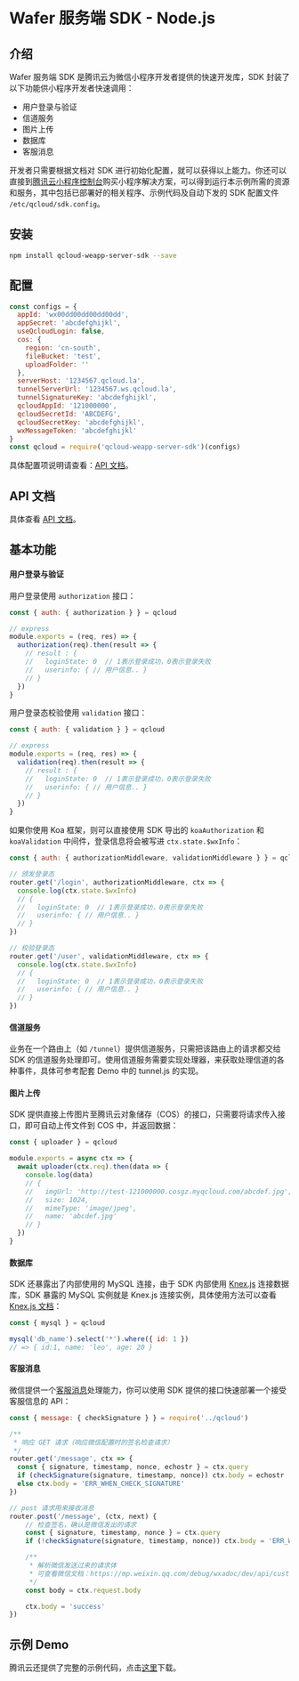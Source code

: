 # Wafer 服务端 SDK - Node.js

## 介绍

Wafer 服务端 SDK 是腾讯云为微信小程序开发者提供的快速开发库，SDK 封装了以下功能供小程序开发者快速调用：

- 用户登录与验证
- 信道服务
- 图片上传
- 数据库
- 客服消息

开发者只需要根据文档对 SDK 进行初始化配置，就可以获得以上能力。你还可以直接到[腾讯云小程序控制台](https://console.qcloud.com/la)购买小程序解决方案，可以得到运行本示例所需的资源和服务，其中包括已部署好的相关程序、示例代码及自动下发的 SDK 配置文件 `/etc/qcloud/sdk.config`。

## 安装

```bash
npm install qcloud-weapp-server-sdk --save
```

## 配置

```javascript
const configs = {
  appId: 'wx00dd00dd00dd00dd',
  appSecret: 'abcdefghijkl',
  useQcloudLogin: false,
  cos: {
    region: 'cn-south',
    fileBucket: 'test',
    uploadFolder: ''
  },
  serverHost: '1234567.qcloud.la',
  tunnelServerUrl: '1234567.ws.qcloud.la',
  tunnelSignatureKey: 'abcdefghijkl',
  qcloudAppId: '121000000',
  qcloudSecretId: 'ABCDEFG',
  qcloudSecretKey: 'abcdefghijkl',
  wxMessageToken: 'abcdefghijkl'
}
const qcloud = require('qcloud-weapp-server-sdk')(configs)
```

具体配置项说明请查看：[API 文档](/API.md)。

## API 文档

具体查看 [API 文档](/API.md)。

## 基本功能

#### 用户登录与验证

用户登录使用 `authorization` 接口：

```javascript
const { auth: { authorization } } = qcloud

// express
module.exports = (req, res) => {
  authorization(req).then(result => {
    // result : {
    //   loginState: 0  // 1表示登录成功，0表示登录失败
    //   userinfo: { // 用户信息.. }
    // }
  })
}
```

用户登录态校验使用 `validation` 接口：

```javascript
const { auth: { validation } } = qcloud

// express
module.exports = (req, res) => {
  validation(req).then(result => {
    // result : {
    //   loginState: 0  // 1表示登录成功，0表示登录失败
    //   userinfo: { // 用户信息.. }
    // }
  })
}
```

如果你使用 Koa 框架，则可以直接使用 SDK 导出的 `koaAuthorization` 和 `koaValidation` 中间件，登录信息将会被写进 `ctx.state.$wxInfo`：

```javascript
const { auth: { authorizationMiddleware, validationMiddleware } } = qcloud

// 颁发登录态
router.get('/login', authorizationMiddleware, ctx => {
  console.log(ctx.state.$wxInfo)
  // {
  //   loginState: 0  // 1表示登录成功，0表示登录失败
  //   userinfo: { // 用户信息.. }
  // }
})

// 校验登录态
router.get('/user', validationMiddleware, ctx => {
  console.log(ctx.state.$wxInfo)
  // {
  //   loginState: 0  // 1表示登录成功，0表示登录失败
  //   userinfo: { // 用户信息.. }
  // }
})
```

#### 信道服务

业务在一个路由上（如 `/tunnel`）提供信道服务，只需把该路由上的请求都交给 SDK 的信道服务处理即可。使用信道服务需要实现处理器，来获取处理信道的各种事件，具体可参考配套 Demo 中的 tunnel.js 的实现。

#### 图片上传

SDK 提供直接上传图片至腾讯云对象储存（COS）的接口，只需要将请求传入接口，即可自动上传文件到 COS 中，并返回数据：

```javascript
const { uploader } = qcloud

module.exports = async ctx => {
  await uploader(ctx.req).then(data => {
    console.log(data)
    // {
    //   imgUrl: 'http://test-121000000.cosgz.myqcloud.com/abcdef.jpg',
    //   size: 1024,
    //   mimeType: 'image/jpeg',
    //   name: 'abcdef.jpg'
    // }
  })
}
```

#### 数据库

SDK 还暴露出了内部使用的 MySQL 连接，由于 SDK 内部使用 [Knex.js](http://knexjs.org/) 连接数据库，SDK 暴露的 MySQL 实例就是 Knex.js 连接实例，具体使用方法可以查看 [Knex.js 文档](http://knexjs.org/)：

```javascript
const { mysql } = qcloud

mysql('db_name').select('*').where({ id: 1 })
// => { id:1, name: 'leo', age: 20 }
```

#### 客服消息

微信提供一个[客服消息](https://mp.weixin.qq.com/debug/wxadoc/dev/api/custommsg/callback_help.html)处理能力，你可以使用 SDK 提供的接口快速部署一个接受客服信息的 API：

```javascript
const { message: { checkSignature } } = require('../qcloud')

/**
 * 响应 GET 请求（响应微信配置时的签名检查请求）
 */
router.get('/message', ctx => {
  const { signature, timestamp, nonce, echostr } = ctx.query
  if (checkSignature(signature, timestamp, nonce)) ctx.body = echostr
  else ctx.body = 'ERR_WHEN_CHECK_SIGNATURE'
})

// post 请求用来接收消息
router.post('/message', (ctx, next) {
    // 检查签名，确认是微信发出的请求
    const { signature, timestamp, nonce } = ctx.query
    if (!checkSignature(signature, timestamp, nonce)) ctx.body = 'ERR_WHEN_CHECK_SIGNATURE'

    /**
     * 解析微信发送过来的请求体
     * 可查看微信文档：https://mp.weixin.qq.com/debug/wxadoc/dev/api/custommsg/receive.html#接收消息和事件
     */
    const body = ctx.request.body

    ctx.body = 'success'
})
```

## 示例 Demo

腾讯云还提供了完整的示例代码，点击[这里]()下载。
